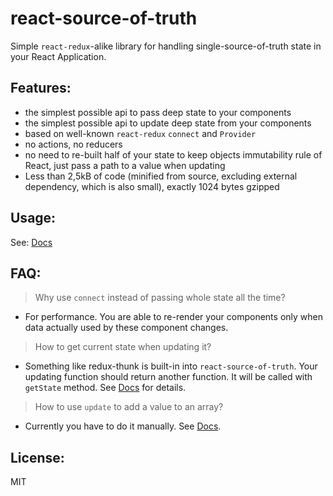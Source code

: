 # react-source-of-truth

Simple `react-redux`-alike library for handling single-source-of-truth state in your React Application.

## Features:

- the simplest possible api to pass deep state to your components
- the simplest possible api to update deep state from your components
- based on well-known `react-redux` `connect` and `Provider`
- no actions, no reducers
- no need to re-built half of your state to keep objects immutability rule of React, just pass a path to a value when
updating
- Less than 2,5kB of code (minified from source, excluding external dependency, which is also small), exactly 1024 bytes
gzipped

## Usage:

See: [Docs][docs]

## FAQ:

> Why use `connect` instead of passing whole state all the time?
- For performance. You are able to re-render your components only when data actually used by these component changes.

> How to get current state when updating it?
- Something like redux-thunk is built-in into `react-source-of-truth`. Your updating function should return another
function. It will be called with `getState` method. See [Docs][docs] for details.

> How to use `update` to add a value to an array?
- Currently you have to do it manually. See [Docs][docs].

## License:

MIT

[docs]: https://dzek69.github.io/react-source-of-truth/tutorial-Usage.html
